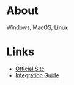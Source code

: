 # About

Windows, MacOS, Linux

# Links

- [Official Site](https://www.jetbrains.com/lp/compose-multiplatform/)
- [Integration Guide](https://www.jetbrains.com/help/kotlin-multiplatform-dev/compose-multiplatform-getting-started.html)
